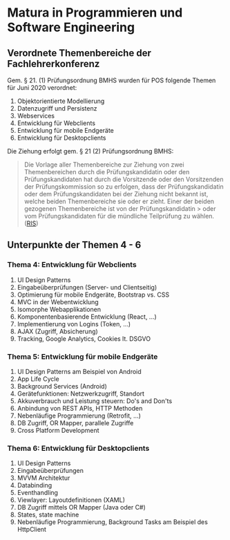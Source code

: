 # Matura in Programmieren und Software Engineering

## Verordnete Themenbereiche der Fachlehrerkonferenz
Gem. § 21. (1) Prüfungsordnung BMHS wurden für POS folgende Themen für Juni 2020 verordnet:
1. Objektorientierte Modellierung
1. Datenzugriff und Persistenz
1. Webservices  
1. Entwicklung für Webclients
1. Entwicklung für mobile Endgeräte
1. Entwicklung für Desktopclients

Die Ziehung erfolgt gem. § 21 (2) Prüfungsordnung BMHS:
> Die Vorlage aller Themenbereiche zur Ziehung von zwei Themenbereichen durch die Prüfungskandidatin 
> oder den Prüfungskandidaten hat durch die Vorsitzende oder den Vorsitzenden der Prüfungskommission 
> so zu erfolgen, dass der Prüfungskandidatin oder dem Prüfungskandidaten bei der Ziehung nicht bekannt 
> ist, welche beiden Themenbereiche sie oder er zieht. Einer der beiden gezogenen Themenbereiche ist 
> von der Prüfungskandidatin > oder vom Prüfungskandidaten für die mündliche Teilprüfung zu wählen.
> ([RIS](https://www.ris.bka.gv.at/GeltendeFassung.wxe?Abfrage=Bundesnormen&Gesetzesnummer=20007846))

## Unterpunkte der Themen 4 - 6
### Thema 4: Entwicklung für Webclients
1. UI Design Patterns
1. Eingabeüberprüfungen (Server- und Clientseitig)
1. Optimierung für mobile Endgeräte, Bootstrap vs. CSS
1. MVC in der Webentwicklung
1. Isomorphe Webapplikationen
1. Komponentenbasierende Entwicklung (React, ...)
1. Implementierung von Logins (Token, ...)
1. AJAX (Zugriff, Absicherung)
1. Tracking, Google Analytics, Cookies lt. DSGVO

### Thema 5: Entwicklung für mobile Endgeräte
1. UI Design Patterns am Beispiel von Android
1. App Life Cycle
1. Background Services (Android)
1. Gerätefunktionen: Netzwerkzugriff, Standort
1. Akkuverbrauch und Leistung steuern: Do's and Don'ts
1. Anbindung von REST APIs, HTTP Methoden
1. Nebenläufige Programmierung (Retrofit, ...)
1. DB Zugriff, OR Mapper, parallele Zugriffe
1. Cross Platform Development

### Thema 6: Entwicklung für Desktopclients
1. UI Design Patterns
1. Eingabeüberprüfungen
1. MVVM Architektur
1. Databinding
1. Eventhandling
1. Viewlayer: Layoutdefinitionen (XAML)
1. DB Zugriff mittels OR Mapper (Java oder C#)
1. States, state machine
1. Nebenläufige Programmierung, Background Tasks am Beispiel des HttpClient

